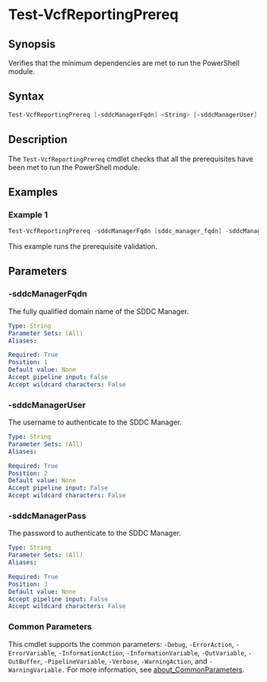 # Test-VcfReportingPrereq

## Synopsis

Verifies that the minimum dependencies are met to run the PowerShell module.

## Syntax

```powershell
Test-VcfReportingPrereq [-sddcManagerFqdn] <String> [-sddcManagerUser] <String> [-sddcManagerPass] <String> [<CommonParameters>]
```

## Description

The `Test-VcfReportingPrereq` cmdlet checks that all the prerequisites have been met to run the PowerShell module.

## Examples

### Example 1

```powershell
Test-VcfReportingPrereq -sddcManagerFqdn [sddc_manager_fqdn] -sddcManagerUser [admin_username] -sddcManagerPass [admin_password]
```

This example runs the prerequisite validation.

## Parameters

### -sddcManagerFqdn

The fully qualified domain name of the SDDC Manager.

```yaml
Type: String
Parameter Sets: (All)
Aliases:

Required: True
Position: 1
Default value: None
Accept pipeline input: False
Accept wildcard characters: False
```

### -sddcManagerUser

The username to authenticate to the SDDC Manager.

```yaml
Type: String
Parameter Sets: (All)
Aliases:

Required: True
Position: 2
Default value: None
Accept pipeline input: False
Accept wildcard characters: False
```

### -sddcManagerPass

The password to authenticate to the SDDC Manager.

```yaml
Type: String
Parameter Sets: (All)
Aliases:

Required: True
Position: 3
Default value: None
Accept pipeline input: False
Accept wildcard characters: False
```

### Common Parameters

This cmdlet supports the common parameters: `-Debug`, `-ErrorAction`, `-ErrorVariable`, `-InformationAction`, `-InformationVariable`, `-OutVariable`, `-OutBuffer`, `-PipelineVariable`, `-Verbose`, `-WarningAction`, and `-WarningVariable.` For more information, see [about_CommonParameters](http://go.microsoft.com/fwlink/?LinkID=113216).
